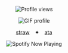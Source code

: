 <p align="center">
  <img src="https://komarev.com/ghpvc/?username=Iimbus&label=nocom+database&color=AA2B28&style=plastic" alt="Profile views"/>
</p>

<div align="center">
  <img src="https://github.com/user-attachments/assets/fc02a503-4dc6-4e3c-a4b3-fa2fd6893dc5" alt="GIF profile" />
</div>
  
<p align="center">
  <a href="https://takumifujiwara.straw.page/">straw</a>⠀ ✦⠀
  <a href="https://bryce.atabook.org">ata</a>
</p>

<div align="center">
  <img src="https://spotify-github-profile.kittinanx.com/api/view?uid=31eoartwwvi7637xugf2xowzc2d4&cover_image=true&theme=novatorem&show_offline=false&background_color=120422&interchange=false&bar_color=AA2B28&bar_color_cover=false)](https://spotify-github-profile.kittinanx.com/api/view?uid=31eoartwwvi7637xugf2xowzc2d4&redirect=true)" alt="Spotify Now Playing" />
</div> 

<!--
⠀ ✦ ❤︎
  <div align="center">
  <img width="1770" height="1490" alt="Untitled260_20250929215111" src="https://github.com/user-attachments/assets/87739da4-0940-4818-8fa1-865d878bf1ee" alt="wemmbu graphic"/> <p align="center">
  <img src="https://spotify-github-profile.kittinanx.com/api/view?uid=31eoartwwvi7637xugf2xowzc2d4&cover_image=true&theme=novatorem&show_offline=false&background_color=120422&interchange=false&bar_color=BE63E6&bar_color_cover=false)](https://spotify-github-profile.kittinanx.com/api/view?uid=31eoartwwvi7637xugf2xowzc2d4&redirect=true)" alt="Spotify Now Playing" />
</p>
</div> 
</div> 
  -->
